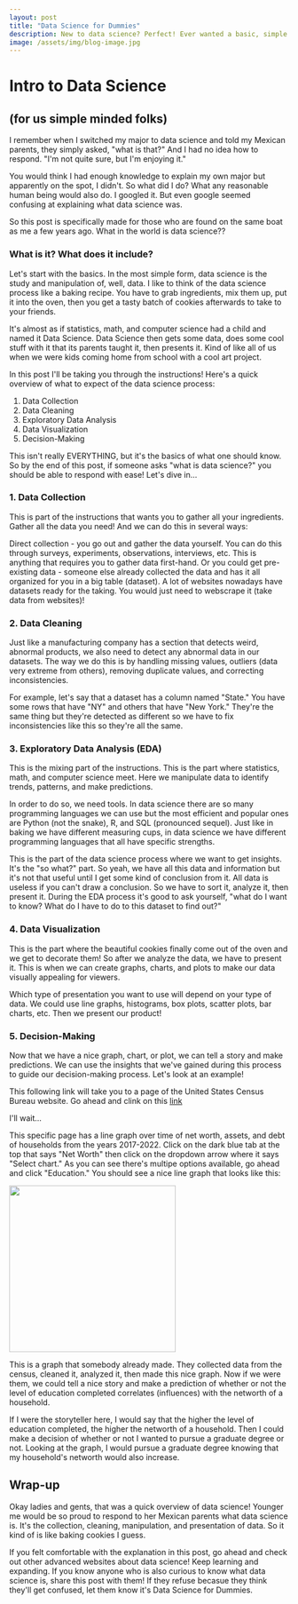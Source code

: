 ```yaml
---
layout: post
title: "Data Science for Dummies"
description: New to data science? Perfect! Ever wanted a basic, simple rundown of data science? You've come to the right place. So relax, no fancy mambo jambo words here. This will be super easy for you to understand. I promise.
image: /assets/img/blog-image.jpg
---
```


# Intro to Data Science
## (for us simple minded folks)

I remember when I switched my major to data science and told my Mexican parents, they simply asked, "what is that?" And I had no idea how to respond. "I'm not quite sure, but I'm enjoying it." 

You would think I had enough knowledge to explain my own major but apparently on the spot, I didn't. So what did I do? What any reasonable human being would also do. I googled it. But even google seemed confusing at explaining what data science was. 

So this post is specifically made for those who are found on the same boat as me a few years ago. What in the world is data science??

### What is it? What does it include?
Let's start with the basics. In the most simple form, data science is the study and manipulation of, well, data. I like to think of the data science process like a baking recipe. You have to grab ingredients, mix them up, put it into the oven, then you get a tasty batch of cookies afterwards to take to your friends. 

It's almost as if statistics, math, and computer science had a child and named it Data Science. Data Science then gets some data, does some cool stuff with it that its parents taught it, then presents it. Kind of like all of us when we were kids coming home from school with a cool art project. 

In this post I'll be taking you through the instructions! Here's a quick overview of what to expect of the data science process:
1. Data Collection
2. Data Cleaning
3. Exploratory Data Analysis
4. Data Visualization
5. Decision-Making

This isn't really EVERYTHING, but it's the basics of what one should know. So by the end of this post, if someone asks "what is data science?" you should be able to respond with ease! Let's dive in...


### 1. Data Collection 
This is part of the instructions that wants you to gather all your ingredients. Gather all the data you need! And we can do this in several ways:

Direct collection - you go out and gather the data yourself. You can do this through surveys, experiments, observations, interviews, etc. This is anything that requires you to gather data first-hand. Or you could get pre-existing data - someone else already collected the data and has it all organized for you in a big table (dataset). A lot of websites nowadays have datasets ready for the taking. You would just need to webscrape it (take data from websites)!

### 2. Data Cleaning
Just like a manufacturing company has a section that detects weird, abnormal products, we also need to detect any abnormal data in our datasets. The way we do this is by handling missing values, outliers (data very extreme from others), removing duplicate values, and correcting inconsistencies. 

For example, let's say that a dataset has a column named "State." You have some rows that have "NY" and others that have "New York." They're the same thing but they're detected as different so we have to fix inconsistencies like this so they're all the same.

### 3. Exploratory Data Analysis (EDA)
This is the mixing part of the instructions. This is the part where statistics, math, and computer science meet. Here we manipulate data to identify trends, patterns, and make predictions.

In order to do so, we need tools. In data science there are so many programming languages we can use but the most efficient and popular ones are Python (not the snake), R, and SQL (pronounced sequel). Just like in baking we have different measuring cups, in data science we have different programming languages that all have specific strengths.

This is the part of the data science process where we want to get insights. It's the "so what?" part. So yeah, we have all this data and information but it's not that useful until I get some kind of conclusion from it. All data is useless if you can't draw a conclusion. So we have to sort it, analyze it, then present it. During the EDA process it's good to ask yourself, "what do I want to know? What do I have to do to this dataset to find out?" 

### 4. Data Visualization
This is the part where the beautiful cookies finally come out of the oven and we get to decorate them! So after we analyze the data, we have to present it. This is when we can create graphs, charts, and plots to make our data visually appealing for viewers.

Which type of presentation you want to use will depend on your type of data. We could use line graphs, histograms, box plots, scatter plots, bar charts, etc. Then we present our product!


### 5. Decision-Making
Now that we have a nice graph, chart, or plot, we can tell a story and make predictions. We can use the insights that we've gained during this process to guide our decision-making process. Let's look at an example!

This following link will take you to a page of the United States Census Bureau website. Go ahead and clink on this <a href="https://www.census.gov/library/visualizations/interactive/assets-and-debts.html" target="_blank">link</a>

I'll wait...

This specific page has a line graph over time of net worth, assets, and debt of households from the years 2017-2022. Click on the dark blue tab at the top that says "Net Worth" then click on the dropdown arrow where it says "Select chart." As you can see there's multipe options available, go ahead and click "Education." You should see a nice line graph that looks like this:

<img src="{{site.url}}/{{site.baseurl}}/assets/img/networth.png" alt="" style="width:300px;"/>


This is a graph that somebody already made. They collected data from the census, cleaned it, analyzed it, then made this nice graph. Now if we were them, we could tell a nice story and make a prediction of whether or not the level of education completed correlates (influences) with the networth of a household. 

If I were the storyteller here, I would say that the higher the level of education completed, the higher the networth of a household. Then I could make a decision of whether or not I wanted to pursue a graduate degree or not. Looking at the graph, I would pursue a graduate degree knowing that my household's networth would also increase.


 ## Wrap-up
 Okay ladies and gents, that was a quick overview of data science! Younger me would be so proud to respond to her Mexican parents what data science is. It's the collection, cleaning, manipulation, and presentation of data. So it kind of is like baking cookies I guess. 

 If you felt comfortable with the explanation in this post, go ahead and check out other advanced websites about data science! Keep learning and expanding. If you know anyone who is also curious to know what data science is, share this post with them! If they refuse becasue they think they'll get confused, let them know it's Data Science for Dummies.




